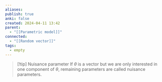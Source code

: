 ```yaml
---
aliases: 
publish: true
anki: false
created: 2024-04-11 13:42
parent:
  - "[[Parametric model]]"
connected:
  - "[[Random vector]]"
tags:
  - empty
---
```


> [!tip] Nuisance parameter
If $\theta$ is a vector but we are only interested in one component of $\theta$, remaining parameters are called nuisance parameters.